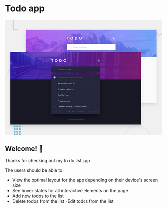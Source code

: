 # Todo app

![Design preview for the Todo app coding challenge](./design/desktop-preview.jpg)

## Welcome! 👋

Thanks for checking out my to do list app

The users should be able to:

- View the optimal layout for the app depending on their device's screen size
- See hover states for all interactive elements on the page
- Add new todos to the list
- Delete todos from the list
-Edit todos from the list


